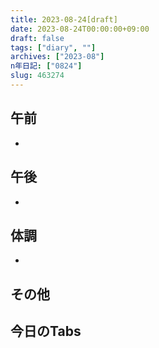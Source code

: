 ```yaml
---
title: 2023-08-24[draft]
date: 2023-08-24T00:00:00+09:00
draft: false
tags: ["diary", ""]
archives: ["2023-08"]
n年日記: ["0824"]
slug: 463274
---
```

## 午前
- 
## 午後
- 
## 体調
- 
## その他
## 今日のTabs